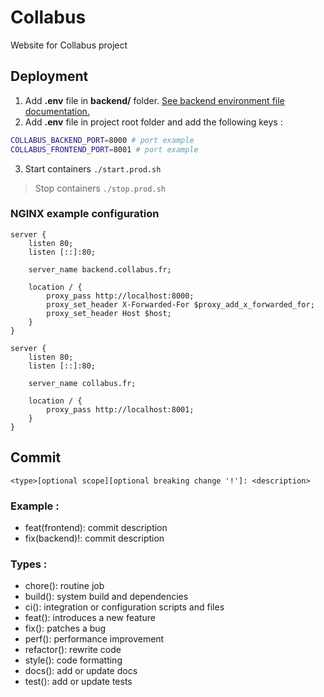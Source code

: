 # Collabus

Website for Collabus project

## Deployment

1. Add **.env** file in **backend/** folder. [See backend environment file documentation.](backend/README.md#env-file)
2. Add **.env** file in project root folder and add the following keys :

```bash
COLLABUS_BACKEND_PORT=8000 # port example
COLLABUS_FRONTEND_PORT=8001 # port example
```

3. Start containers ```./start.prod.sh ```

> Stop containers ```./stop.prod.sh ```

### NGINX example configuration

```
server {
    listen 80;
    listen [::]:80;

    server_name backend.collabus.fr;

    location / {
        proxy_pass http://localhost:8000;
        proxy_set_header X-Forwarded-For $proxy_add_x_forwarded_for;
        proxy_set_header Host $host;
    }
}

server {
    listen 80;
    listen [::]:80;

    server_name collabus.fr;

    location / {
        proxy_pass http://localhost:8001;
    }
}
```

## Commit 

```
<type>[optional scope][optional breaking change '!']: <description>
```

### Example : 

- feat(frontend): commit description
- fix(backend)!: commit description

### Types : 

- chore(): routine job
- build(): system build and dependencies
- ci(): integration or configuration scripts and files
- feat(): introduces a new feature
- fix(): patches a bug
- perf(): performance improvement
- refactor(): rewrite code
- style(): code formatting
- docs(): add or update docs
- test(): add or update tests
